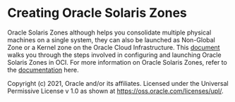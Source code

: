 # Creating Oracle Solaris Zones 	

Oracle Solaris Zones although helps you consolidate multiple physical machines on a single system, they can also be launched as Non-Global Zone or a Kernel zone on the Oracle Cloud Infrastructure. This [document](Creating_Oracle_Solaris_Zones.md) walks you through the steps involved in configuring and launching Oracle Solaris Zones in OCI. For more information on Oracle Solaris Zones, refer to the [documentation](https://docs.oracle.com/cd/E53394_01/html/E54762/zones.intro-1.html#scrolltoc) here.



Copyright (c) 2021, Oracle and/or its affiliates. Licensed under the Universal Permissive License v 1.0 as shown at https://oss.oracle.com/licenses/upl/.
